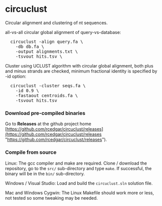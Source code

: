 # circuclust

Circular alignment and clustering of nt sequences.

all-vs-all circular global alignment of query-vs-database:

<pre>
  circuclust -align query.fa \
	-db db.fa \
	-output alignments.txt \
	-tsvout hits.tsv \
</pre>

Cluster using UCLUST algorithm with circular global alignment,
  both plus and minus strands are checked,
  minimum fractional identity is specified by -id option:

<pre>
  circuclust -cluster seqs.fa \
 	-id 0.9 \
	-fastaout centroids.fa \
	-tsvout hits.tsv
</pre>

### Download pre-compiled binaries
Go to **Releases** at the github project home [https://github.com/rcedgar/circuclust/releases](https://github.com/rcedgar/circuclust/releases "https://github.com/rcedgar/circuclust/releases").

### Compile from source
Linux: The gcc compiler and make are required. Clone / download the repository, go to the `src/` sub-directory and type `make`. If successful, the binary will be in the `bin/` sub-directory.

Windows / Visual Studio: Load and build the `circuclust.sln` solution file.

Mac and Windows Cygwin: The Linux Makefile should work more or less, not tested so some tweaking may be needed.
